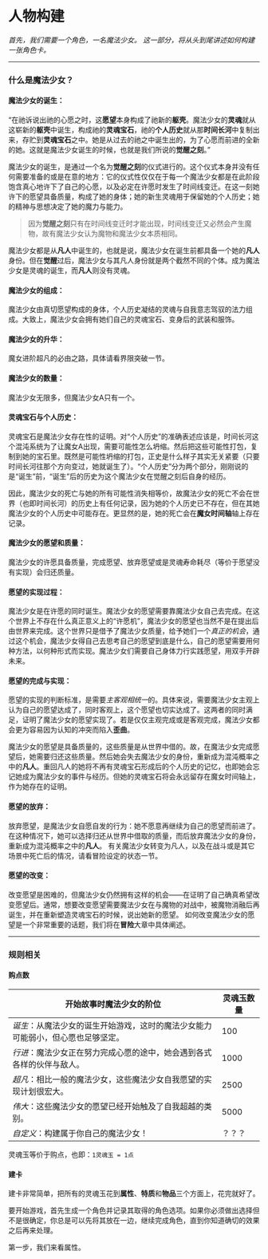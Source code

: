 # 人物构建

*首先，我们需要一个角色，一名魔法少女。*
*这一部分，将从头到尾讲述如何构建一张角色卡。*

***
### 什么是魔法少女？

#### 魔法少女的诞生：

“在祂诉说出祂的心愿之时，这**愿望**本身构成了祂新的**躯壳**。魔法少女的**灵魂**就从这崭新的**躯壳**中诞生，构成祂的**灵魂宝石**，祂的**个人历史**就从那**时间长河**中复制出来，存贮到**灵魂宝石**之中。她是从过去的祂之中诞生出的，为了心愿而前进的全新的她。这就是魔法少女诞生的时候，也就是我们所说的**觉醒之刻**。”

魔法少女的诞生，是通过一个名为**觉醒之刻**的仪式进行的。这个仪式本身并没有任何需要准备的或是在意的地方：它的仪式性仅仅在于每一个魔法少女都是在此阶段饱含真心地许下了自己的心愿，以及必定在许愿时发生了时间线变迁。在这一刻她许下的愿望具备质量，构成了她的身体；她的新生灵魂用于保留她的个人历史；她的精神与思想决定了她的魔力与能力。

>因为**觉醒之刻**只有在时间线变迁时才能出现，时间线变迁又必然会产生魔物，故有魔法少女认为魔物和魔法少女本质相同。

​魔法少女都是从**凡人**中诞生的，也就是说，魔法少女在诞生前都具备一个她的**凡人**身份。但在**觉醒**过后，魔法少女与其凡人身份就是两个截然不同的个体。成为魔法少女是灵魂的诞生，而**凡人**则没有灵魂。

#### 魔法少女的组成：

魔法少女由真切愿望构成的身体，个人历史凝结的灵魂与自我意志驾驭的法力组成。大致上，魔法少女会拥有她们自己的灵魂宝石、变身后的武装和服饰。


#### 魔法少女的升华：

​魔女进阶超凡的必由之路，具体请看界限突破一节。


#### 魔法少女的数量：

​魔法少女无限多，但魔法少女A只有一个。


#### 灵魂宝石与个人历史：

​灵魂宝石是魔法少女存在性的证明。对“个人历史”的准确表述应该是，时间长河这个混沌系统为了让魔女A出现，需要可能性怎么坍缩。然后把这些可能性打包，复制到她的宝石里。既然是可能性坍缩的打包，正史是什么样子其实无关紧要（只要时间长河往那个方向变过，她就诞生了）。“个人历史”分为两个部分，刚刚说的是“诞生”前，“诞生”后的历史为这个魔法少女在觉醒之刻后自身的经历。

​因此，魔法少女的死亡与她的所有可能性消失相等价，故魔法少女的死亡不会在世界（也即时间长河）的历史上有任何记录，因为她的个人历史已不存在，但在其她魔法少女的个人历史中可能存在。更显然的是，她的死亡会在**魔女时间轴**轴上存在记录。



#### 魔法少女的愿望和质量：

​魔法少女的许愿具备质量，完成愿望、放弃愿望或是灵魂寿命耗尽（等价于愿望没有实现）会归还质量。



#### 愿望的实现过程：

​魔法少女是在许愿的同时诞生。魔法少女的愿望需要靠魔法少女自己去完成。在这个世界上不存在什么真正意义上的“许愿机”，魔法少女的愿望也当然不是在提出后由世界来完成。这个世界只是借予了魔法少女质量，给予她们一个*真正的机会*，通过这个机会，魔法少女得自己去思考自己的愿望到底是什么，自己的愿望需要用何种方法，以何种形式而实现。魔法少女们需要自己身体力行实践愿望，用双手开辟未来。



#### 愿望的完成与实现：

​愿望的实现的判断标准，是需要*主客观相统一*的。具体来说，需要魔法少女主观上认为自己的愿望达成了，同时客观上，这个愿望也切实达成了。这两者的同时满足，证明了魔法少女的愿望实现了。若是仅仅主观完成或是客观完成，魔法少女都会更为容易因为认知的冲突而陷入**歪曲**。

​魔法少女的愿望是具备质量的，这些质量是从世界中借的。故，在魔法少女完成愿望后，她需要归还这些质量。然后她会失去魔法少女的身份，重新成为混沌概率之中的**凡人**。重回凡人的她将不再有灵魂宝石形成后的个人历史的记忆，也即她会忘记她成为魔法少女的事件与经历。但她的灵魂宝石将会永远留存在魔女时间轴上，作为她存在的证明。



#### 愿望的放弃：

​放弃愿望，是魔法少女自愿自发的行为：她不愿意再继续为自己的愿望而前进了。在这种情况下，她可以选择归还从世界中借取的质量，而后放弃魔法少女的身份，重新成为混沌概率之中的**凡人**。
有关魔法少女转变为凡人，以及在战斗或是其它场景中死亡后的情况，请看冒险设定的状态一节。


#### 愿望的改变：

​改变愿望是困难的，但魔法少女仍然拥有这样的机会——在证明了自己确真希望改变愿望后。通常，想要改变愿望需要魔法少女在与魔物的对战中，被魔物消融后再诞生，并在重新塑造灵魂宝石的时候，说出她新的愿望。
如何改变魔法少女的愿望是一个非常重要的话题，我们将在**冒险**大章中具体阐述。


***
### 规则相关

#### 购点数

| 开始故事时魔法少女的阶位                                     | 灵魂玉数量 |
| ------------------------------------------------------------ | ---------- |
| *诞生*：从魔法少女的诞生开始游戏，这时的魔法少女能力可能弱小，但心愿也足够坚定。 | 100        |
| *行进*：魔法少女正在努力完成心愿的途中，她会遇到各式各样的伙伴与敌人。 | 1000       |
| *超凡*：相比一般的魔法少女，这些魔法少女自我愿望的实现计划很宏大。 | 2500       |
| *伟大*：这些魔法少女的愿望已经开始触及了自我超越的类别。     | 5000       |
| *自定义*：构建属于你自己的魔法少女！                         | ？？？     |

灵魂玉等价于购点，也即：`1灵魂玉 = 1点`


#### 建卡

建卡非常简单，把所有的灵魂玉花到**属性**、**特质**和**物品**三个方面上，花完就好了。

要开始游戏，首先生成一个角色并记录其取得的角色选项。如果你必须做出选择但不是很确定，你总是可以先将其放在一边，继续完成角色，直到你知道确切的效果之后再来处理。

第一步，我们来看属性。



